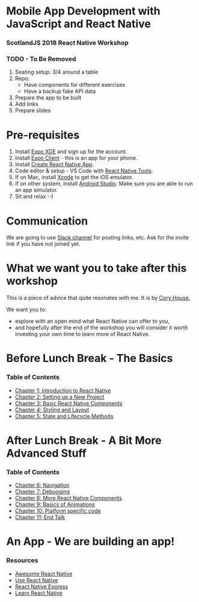 # Mobile App Development with JavaScript and React Native

### ScotlandJS 2018 React Native Workshop

### TODO - To Be Removed

1.  Seating setup: 3/4 around a table
2.  Repo:
    - Have components for different exercises
    - Have a backup fake API data
3.  Prepare the app to be built
4.  Add links
5.  Prepare slides

# Pre-requisites

1.  Install [Expo XDE](https://expo.io/tools#xde) and sign up for the account.
2.  Install [Expo Client](https://expo.io/tools#client) - this is an app for your phone.
3.  Install [Create React Native App](https://github.com/react-community/create-react-native-app#installation).
4.  Code editor & setup - VS Code with [React Native Tools](https://marketplace.visualstudio.com/items?itemName=vsmobile.vscode-react-native).
5.  If on Mac, install [Xcode](https://developer.apple.com/xcode/) to get the iOS emulator.
6.  If on other system, install [Android Studio](https://developer.android.com/studio/). Make sure you are able to run an app simulator.
7.  Sit and relax :-)

# Communication

We are going to use [Slack channel](https://scotjs-workshop.slack.com/) for posting links, etc. Ask for the invite link if you have not joined yet.

# What we want you to take after this workshop

This is a piece of advice that quite resonates with me. It is by [Cory House.](https://twitter.com/housecor/status/1019199012908552192)

We want you to:

- explore with an open mind what React Native can offer to you,
- and hopefully after the end of the workshop you will consider it worth investing your own time to learn more of React Native.

# Before Lunch Break - The Basics

### Table of Contents

- [Chapter 1: Introduction to React Native](chapters/1-Introduction.md)
- [Chapter 2: Setting up a New Project](chapters/2-Setup.md)
- [Chapter 3: Basic React Native Components](chapters/3-Basics.md)
- [Chapter 4: Styling and Layout](chapters/4-Layout.md)
- [Chapter 5: State and Lifecycle Methods](chapters/5-State.md)

# After Lunch Break - A Bit More Advanced Stuff

### Table of Contents

- [Chapter 6: Navigation](chapters/6-Navigation.md)
- [Chapter 7: Debugging](chapters/7-Debugging.md)
- [Chapter 8: More React Native Components](chapters/8-MoreComponents.md)
- [Chapter 9: Basics of Animations](chapters/9-Animations.md)
- [Chapter 10: Platform specific code](chapters/10-Platform.md)
- [Chapter 11: End Talk](chapters/11-EndTalk.md)

# An App - We are building an app!

### Resources

- [Awesome React Native](https://github.com/jondot/awesome-react-native)
- [Use React Native](http://www.reactnative.com/)
- [React Native Express](http://www.reactnativeexpress.com/)
- [Learn React Native](https://www.fullstackreact.com/react-native/)
